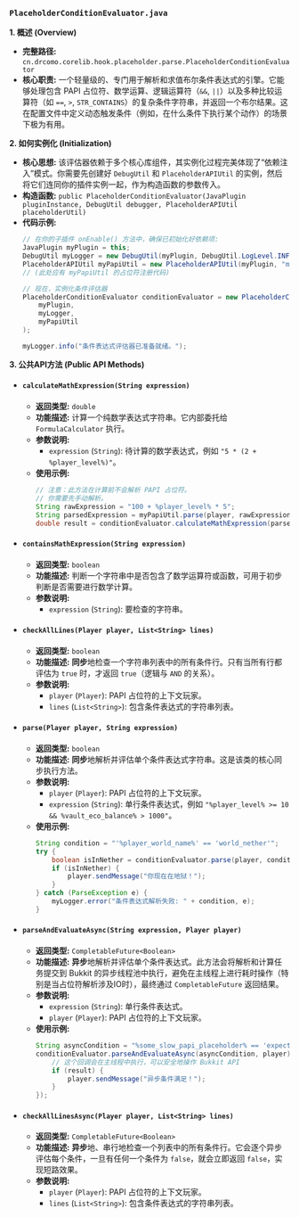 ### `PlaceholderConditionEvaluator.java`

**1. 概述 (Overview)**

  * **完整路径:** `cn.drcomo.corelib.hook.placeholder.parse.PlaceholderConditionEvaluator`
  * **核心职责:** 一个轻量级的、专门用于解析和求值布尔条件表达式的引擎。它能够处理包含 PAPI 占位符、数学运算、逻辑运算符（`&&`, `||`）以及多种比较运算符（如 `==`, `>`, `STR_CONTAINS`）的复杂条件字符串，并返回一个布尔结果。这在配置文件中定义动态触发条件（例如，在什么条件下执行某个动作）的场景下极为有用。

**2. 如何实例化 (Initialization)**

  * **核心思想:** 该评估器依赖于多个核心库组件，其实例化过程完美体现了“依赖注入”模式。你需要先创建好 `DebugUtil` 和 `PlaceholderAPIUtil` 的实例，然后将它们连同你的插件实例一起，作为构造函数的参数传入。
  * **构造函数:** `public PlaceholderConditionEvaluator(JavaPlugin pluginInstance, DebugUtil debugger, PlaceholderAPIUtil placeholderUtil)`
  * **代码示例:**
    ```java
    // 在你的子插件 onEnable() 方法中，确保已初始化好依赖项:
    JavaPlugin myPlugin = this;
    DebugUtil myLogger = new DebugUtil(myPlugin, DebugUtil.LogLevel.INFO);
    PlaceholderAPIUtil myPapiUtil = new PlaceholderAPIUtil(myPlugin, "myplugin");
    // (此处应有 myPapiUtil 的占位符注册代码)

    // 现在，实例化条件评估器
    PlaceholderConditionEvaluator conditionEvaluator = new PlaceholderConditionEvaluator(
        myPlugin,
        myLogger,
        myPapiUtil
    );

    myLogger.info("条件表达式评估器已准备就绪。");
    ```
 
**3. 公共API方法 (Public API Methods)**

  * #### `calculateMathExpression(String expression)`

      * **返回类型:** `double`
      * **功能描述:** 计算一个纯数学表达式字符串。它内部委托给 `FormulaCalculator` 执行。
      * **参数说明:**
          * `expression` (`String`): 待计算的数学表达式，例如 `"5 * (2 + %player_level%)"`。
      * **使用示例:**
        ```java
        // 注意：此方法在计算前不会解析 PAPI 占位符。
        // 你需要先手动解析。
        String rawExpression = "100 + %player_level% * 5";
        String parsedExpression = myPapiUtil.parse(player, rawExpression); // 假设玩家10级，结果为 "100 + 10 * 5"
        double result = conditionEvaluator.calculateMathExpression(parsedExpression); // result = 150.0
        ```

  * #### `containsMathExpression(String expression)`

      * **返回类型:** `boolean`
      * **功能描述:** 判断一个字符串中是否包含了数学运算符或函数，可用于初步判断是否需要进行数学计算。
      * **参数说明:**
          * `expression` (`String`): 要检查的字符串。

  * #### `checkAllLines(Player player, List<String> lines)`

      * **返回类型:** `boolean`
      * **功能描述:** **同步**地检查一个字符串列表中的所有条件行。只有当所有行都评估为 `true` 时，才返回 `true`（逻辑与 `AND` 的关系）。
      * **参数说明:**
          * `player` (`Player`): PAPI 占位符的上下文玩家。
          * `lines` (`List<String>`): 包含条件表达式的字符串列表。

  * #### `parse(Player player, String expression)`

      * **返回类型:** `boolean`
      * **功能描述:** **同步**地解析并评估单个条件表达式字符串。这是该类的核心同步执行方法。
      * **参数说明:**
          * `player` (`Player`): PAPI 占位符的上下文玩家。
          * `expression` (`String`): 单行条件表达式，例如 `"%player_level% >= 10 && %vault_eco_balance% > 1000"`。
      * **使用示例:**
        ```java
        String condition = "'%player_world_name%' == 'world_nether'";
        try {
            boolean isInNether = conditionEvaluator.parse(player, condition);
            if (isInNether) {
                player.sendMessage("你现在在地狱！");
            }
        } catch (ParseException e) {
            myLogger.error("条件表达式解析失败: " + condition, e);
        }
        ```

  * #### `parseAndEvaluateAsync(String expression, Player player)`

      * **返回类型:** `CompletableFuture<Boolean>`
      * **功能描述:** **异步**地解析并评估单个条件表达式。此方法会将解析和计算任务提交到 Bukkit 的异步线程池中执行，避免在主线程上进行耗时操作（特别是当占位符解析涉及IO时），最终通过 `CompletableFuture` 返回结果。
      * **参数说明:**
          * `expression` (`String`): 单行条件表达式。
          * `player` (`Player`): PAPI 占位符的上下文玩家。
      * **使用示例:**
        ```java
        String asyncCondition = "%some_slow_papi_placeholder% == 'expected_value'";
        conditionEvaluator.parseAndEvaluateAsync(asyncCondition, player).thenAccept(result -> {
            // 这个回调会在主线程中执行，可以安全地操作 Bukkit API
            if (result) {
                player.sendMessage("异步条件满足！");
            }
        });
        ```

  * #### `checkAllLinesAsync(Player player, List<String> lines)`

      * **返回类型:** `CompletableFuture<Boolean>`
      * **功能描述:** **异步**地、串行地检查一个列表中的所有条件行。它会逐个异步评估每个条件，一旦有任何一个条件为 `false`，就会立即返回 `false`，实现短路效果。
      * **参数说明:**
          * `player` (`Player`): PAPI 占位符的上下文玩家。
          * `lines` (`List<String>`): 包含条件表达式的字符串列表。


